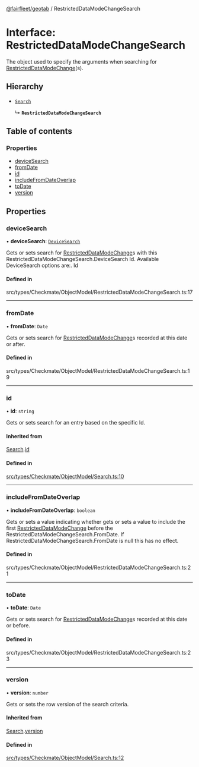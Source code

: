 [@fairfleet/geotab](../README.md) / RestrictedDataModeChangeSearch

# Interface: RestrictedDataModeChangeSearch

The object used to specify the arguments when searching for [RestrictedDataModeChange](RestrictedDataModeChange.md)(s).

## Hierarchy

- [`Search`](Search.md)

  ↳ **`RestrictedDataModeChangeSearch`**

## Table of contents

### Properties

- [deviceSearch](RestrictedDataModeChangeSearch.md#devicesearch)
- [fromDate](RestrictedDataModeChangeSearch.md#fromdate)
- [id](RestrictedDataModeChangeSearch.md#id)
- [includeFromDateOverlap](RestrictedDataModeChangeSearch.md#includefromdateoverlap)
- [toDate](RestrictedDataModeChangeSearch.md#todate)
- [version](RestrictedDataModeChangeSearch.md#version)

## Properties

### deviceSearch

• **deviceSearch**: [`DeviceSearch`](DeviceSearch.md)

Gets or sets search for [RestrictedDataModeChange](RestrictedDataModeChange.md)s with this RestrictedDataModeChangeSearch.DeviceSearch Id.
 Available DeviceSearch options are:.
 <list><item><description>Id</description></item></list>

#### Defined in

src/types/Checkmate/ObjectModel/RestrictedDataModeChangeSearch.ts:17

___

### fromDate

• **fromDate**: `Date`

Gets or sets search for [RestrictedDataModeChange](RestrictedDataModeChange.md)s recorded at this date or after.

#### Defined in

src/types/Checkmate/ObjectModel/RestrictedDataModeChangeSearch.ts:19

___

### id

• **id**: `string`

Gets or sets search for an entry based on the specific Id.

#### Inherited from

[Search](Search.md).[id](Search.md#id)

#### Defined in

[src/types/Checkmate/ObjectModel/Search.ts:10](https://github.com/fairfleet/geotab/blob/ff38bfc/src/types/Checkmate/ObjectModel/Search.ts#L10)

___

### includeFromDateOverlap

• **includeFromDateOverlap**: `boolean`

Gets or sets a value indicating whether gets or sets a value to include the first [RestrictedDataModeChange](RestrictedDataModeChange.md) before the RestrictedDataModeChangeSearch.FromDate. If RestrictedDataModeChangeSearch.FromDate is <c>null</c> this has no effect.

#### Defined in

src/types/Checkmate/ObjectModel/RestrictedDataModeChangeSearch.ts:21

___

### toDate

• **toDate**: `Date`

Gets or sets search for [RestrictedDataModeChange](RestrictedDataModeChange.md)s recorded at this date or before.

#### Defined in

src/types/Checkmate/ObjectModel/RestrictedDataModeChangeSearch.ts:23

___

### version

• **version**: `number`

Gets or sets the row version of the search criteria.

#### Inherited from

[Search](Search.md).[version](Search.md#version)

#### Defined in

[src/types/Checkmate/ObjectModel/Search.ts:12](https://github.com/fairfleet/geotab/blob/ff38bfc/src/types/Checkmate/ObjectModel/Search.ts#L12)
